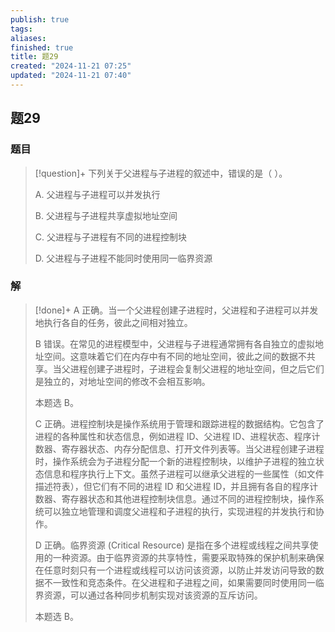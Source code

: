 ```yaml
---
publish: true
tags: 
aliases: 
finished: true
title: 题29
created: "2024-11-21 07:25"
updated: "2024-11-21 07:40"
---
```

## 题29
### 题目
> [!question]+
> 下列关于父进程与子进程的叙述中，错误的是（ ）。
> 
> A. 父进程与子进程可以并发执行
> 
> B. 父进程与子进程共享虚拟地址空间
> 
> C. 父进程与子进程有不同的进程控制块
> 
> D. 父进程与子进程不能同时使用同一临界资源
### 解
> [!done]+
> A 正确。当一个父进程创建子进程时，父进程和子进程可以并发地执行各自的任务，彼此之间相对独立。
> 
> B 错误。在常见的进程模型中，父进程与子进程通常拥有各自独立的虚拟地址空间。这意味着它们在内存中有不同的地址空间，彼此之间的数据不共享。当父进程创建子进程时，子进程会复制父进程的地址空间，但之后它们是独立的，对地址空间的修改不会相互影响。
> 
> 本题选 B。
> 
> C 正确。进程控制块是操作系统用于管理和跟踪进程的数据结构。它包含了进程的各种属性和状态信息，例如进程 ID、父进程 ID、进程状态、程序计数器、寄存器状态、内存分配信息、打开文件列表等。当父进程创建子进程时，操作系统会为子进程分配一个新的进程控制块，以维护子进程的独立状态信息和程序执行上下文。虽然子进程可以继承父进程的一些属性（如文件描述符表），但它们有不同的进程 ID 和父进程 ID，并且拥有各自的程序计数器、寄存器状态和其他进程控制块信息。通过不同的进程控制块，操作系统可以独立地管理和调度父进程和子进程的执行，实现进程的并发执行和协作。
> 
> D 正确。临界资源 (Critical Resource) 是指在多个进程或线程之间共享使用的一种资源。由于临界资源的共享特性，需要采取特殊的保护机制来确保在任意时刻只有一个进程或线程可以访问该资源，以防止并发访问导致的数据不一致性和竞态条件。在父进程和子进程之间，如果需要同时使用同一临界资源，可以通过各种同步机制实现对该资源的互斥访问。
> 
> 本题选 B。